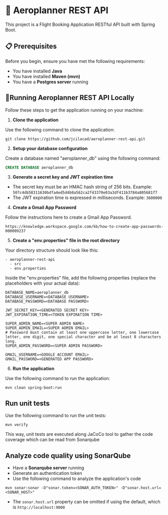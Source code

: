 # 🛫 Aeroplanner REST API

This project is a Flight Booking Application RESTful API built with Spring Boot.

## 📋 Prerequisites

Before you begin, ensure you have met the following requirements:

- You have installed **Java**
- You have installed **Maven (mvn)**
- You have a **Postgres server** running

## 🚀Running Aeroplanner REST API Locally

Follow these steps to get the application running on your machine:


1. **Clone the application**

Use the following command to clone the application:
```
git clone https://github.com/jcilacad/aeroplanner-rest-api.git
```


2. **Setup your database configuration**

Create a database named "aeroplanner_db" using the following command:
```sql
CREATE DATABASE aeroplanner_db
```


3. **Generate a secret key and JWT expiration time**

- The secret key must be an HMAC hash string of 256 bits. 
  Example: `507c4db58311630bdfa4ed5d4b8a562ca2f43370e03a3df411b3784a805681f7`
- The JWT expiration time is expressed in milliseconds.
  Example: `3600000`


4. **Create a Gmail App Password**

Follow the instructions here to create a Gmail App Password.
```
https://knowledge.workspace.google.com/kb/how-to-create-app-passwords-000009237
```


5. **Create a "env.properties" file in the root directory**

Your directory structure should look like this:
```
- aeroplanner-rest-api 
  - src
  - env.properties
```

Inside the "env.properties" file, add the following properties (replace the placeholders with your actual data):
```
DATABASE_NAME=aeroplanner_db
DATABASE_USERNAME=<DATABASE USERNAME>
DATABASE_PASSWORD=<DATABASE PASSWORD>

JWT_SECRET_KEY=<GENERATED SECRET KEY>
JWT_EXPIRATION_TIME=<TOKEN EXPIRATION TIME>

SUPER_ADMIN_NAME=<SUPER ADMIN NAME>
SUPER_ADMIN_EMAIL=<SUPER ADMIN EMAIL>
# Password must contain at least one uppercase letter, one lowercase letter, one digit, one special character and be at least 8 characters long.
SUPER_ADMIN_PASSWORD=<SUPER ADMIN PASSWORD>

GMAIL_USERNAME=<GOOGLE ACCOUNT EMAIL>
GMAIL_PASSWORD=<GENERATED APP PASSWORD>
```


6. **Run the application**

Use the following command to run the application:
```
mvn clean spring-boot:run
```

## Run unit tests

Use the following command to run the unit tests:
```
mvn verify
```
This way, unit tests are executed along JaCoCo tool to gather the code coverage which can be read from Sonarqube

## Analyze code quality using SonarQube

- Have a **Sonarqube server** running
- Generate an authentication token
- Use the following command to analyze the application's code
```
mvn sonar:sonar -D"sonar.token=<SONAR_AUTH_TOKEN>" -D"sonar.host.url=<SONAR_HOST>"
```
- The `sonar.host.url` property can be omitted if using the default, which is `http://localhost:9000`
